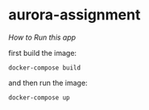 # aurora-assignment

*How to Run this app*

first build the image:
```
docker-compose build
```
and then run the image:
```
docker-compose up
```
